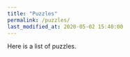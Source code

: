 ```yaml
---
title: "Puzzles"
permalink: /puzzles/
last_modified_at: 2020-05-02 15:40:00
---
```


Here is a list of puzzles.
